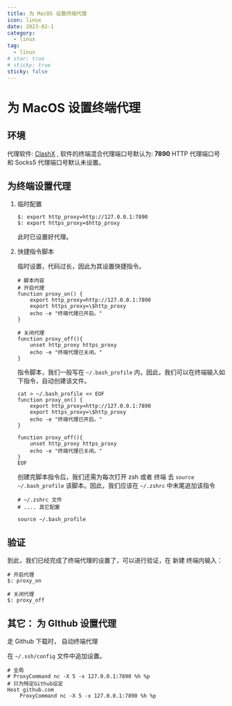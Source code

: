 ```yaml
---
title: 为 MacOS 设置终端代理
icon: linux
date: 2023-02-1
category:
  - linux
tag:
  - linux
# star: true
# sticky: true
sticky: false
---
```


# 为 MacOS 设置终端代理

## 环境

代理软件: [ClashX](https://github.com/yichengchen/clashX/tags) , 软件的终端混合代理端口号默认为: **7890**
HTTP 代理端口号 和 Socks5 代理端口号默认未设置。

## 为终端设置代理

1. 临时配置

   ```shell
   $: export http_proxy=http://127.0.0.1:7890
   $: export https_proxy=$http_proxy
   ```

   此时已设置好代理。

2. 快捷指令脚本

   临时设置，代码过长，因此为其设置快捷指令。

   ```shell
   # 脚本内容
   # 开启代理
   function proxy_on() {
       export http_proxy=http://127.0.0.1:7890
       export https_proxy=\$http_proxy
       echo -e "终端代理已开启。"
   }

   # 关闭代理
   function proxy_off(){
       unset http_proxy https_proxy
       echo -e "终端代理已关闭。"
   }
   ```

   指令脚本，我们一般写在 `~/.bash_profile` 内，因此，我们可以在终端输入如下指令，自动创建该文件。

   ```shell
   cat > ~/.bash_profile << EOF
   function proxy_on() {
       export http_proxy=http://127.0.0.1:7890
       export https_proxy=\$http_proxy
       echo -e "终端代理已开启。"
   }

   function proxy_off(){
       unset http_proxy https_proxy
       echo -e "终端代理已关闭。"
   }
   EOF
   ```

   创建完脚本指令后，我们还需为每次打开 zsh 或者 终端 去 `source ~/.bash_profile` 该脚本。因此，我们应该在 `~/.zshrc` 中末尾追加该指令

   ```shell
   # ~/.zshrc 文件
   # .... 其它配置

   source ~/.bash_profile
   ```

## 验证

到此，我们已经完成了终端代理的设置了，可以进行验证，在 新建 终端内输入：

```shell
# 开启代理
$: proxy_on

# 关闭代理
$: proxy_off
```

## 其它： 为 GIthub 设置代理

走 Github 下载时， 自动终端代理

在 `~/.ssh/config` 文件中追加设置。

```shell
# 全局
# ProxyCommand nc -X 5 -x 127.0.0.1:7890 %h %p
# 只为特定Github设定
Host github.com
    ProxyCommand nc -X 5 -x 127.0.0.1:7890 %h %p
```

